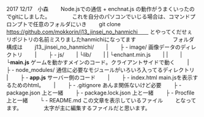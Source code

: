 2017 12/17　小森　　
Node.jsでの通信 + enchnat.js の動作がうまくいったのでgitにしました。　　
　　
これを自分のパソコンでいじる場合は、コマンドプロンプトで任意のフォルダにいき　　
	git clone https://github.com/mokkorin/j13_jinsei_no_hanmichi　　
とやってくだせぇ　　
　　
リポジトリの名前ミスりましたhanmichiになってます　　
　　
　　
フォルダ構成は　　
j13_jinsei_no_hanmichi/　　
	|　　
	├ - image/			画像データのディレクトリ　　
	|　　
	├ - js/　　
	|	 └lib/　　
	|	 |	└enchant.min.js　　
	|	 |　　
	|	 └**main.js** 		ゲームを動かすメインのコード。クライアントサイドで動く　　
	|　　
	├ - node_modules/	通信に必要なモジュールがいろいろ入ってるディレクトリ　　
	|　　
	├ - **app.js** 			サーバー側のコード　　
	|　　
	├ - index.html 		main.jsを表示するためのhtml。　　
	|　　
	├ - .gitignore		あんま関係ないけど必要　　
	├ - package.json 	上と一緒　　
	├ - package.lock.json 	上と一緒　　
	├ - Procfile		上と一緒　　
	└ - README.md 		この文章を表示しているファイル　　
となってます。　　
　　
太字が主に編集するファイルだと思います。　　
　　